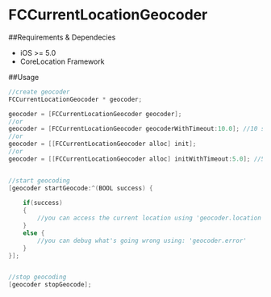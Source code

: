 FCCurrentLocationGeocoder
=========================

##Requirements & Dependecies

- iOS >= 5.0
- CoreLocation Framework

##Usage
```objective-c
//create geocoder
FCCurrentLocationGeocoder * geocoder;

geocoder = [FCCurrentLocationGeocoder geocoder];
//or
geocoder = [FCCurrentLocationGeocoder geocoderWithTimeout:10.0]; //10 seconds timeout
//or
geocoder = [[FCCurrentLocationGeocoder alloc] init];
//or
geocoder = [[FCCurrentLocationGeocoder alloc] initWithTimeout:5.0]; //5 seconds timeout


//start geocoding
[geocoder startGeocode:^(BOOL success) {
    
    if(success)
    {
        //you can access the current location using 'geocoder.location'
    }
    else {
        //you can debug what's going wrong using: 'geocoder.error'
    }
}];


//stop geocoding
[geocoder stopGeocode];
```
